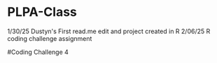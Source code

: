 # PLPA-Class
1/30/25 Dustyn's First read.me edit and project created in R
2/06/25 R coding challenge assignment

#Coding Challenge 4
